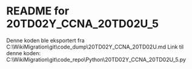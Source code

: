 # README for 20TD02Y_CCNA_20TD02U_5
Denne koden ble eksportert fra C:\WikiMigration\git\code_dump\20TD02Y_CCNA_20TD02U.md
Link til denne koden: C:\WikiMigration\git\code_repo\Python\20TD02Y_CCNA_20TD02U_5.py
